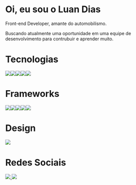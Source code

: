 # Oi, eu sou o Luan Dias

Front-end Developer, amante do automobilismo.

Buscando atualmente uma oportunidade em uma equipe de desenvolvimento para contrubuir e aprender muito.

# Tecnologias

<img src="https://img.shields.io/badge/HTML5-E34F26?style=for-the-badge&logo=html5&logoColor=white"/><img src="https://img.shields.io/badge/CSS3-1572B6?style=for-the-badge&logo=css3&logoColor=white"/><img src="https://img.shields.io/badge/JavaScript-F7DF1E?style=for-the-badge&logo=javascript&logoColor=black" /><img src="https://img.shields.io/badge/MySQL-00000F?style=for-the-badge&logo=mysql&logoColor=white" /><img src="https://img.shields.io/badge/SQLite-07405E?style=for-the-badge&logo=sqlite&logoColor=white" />

# Frameworks

<img src="https://img.shields.io/badge/Node.js-43853D?style=for-the-badge&logo=node-dot-js&logoColor=white" /><img src="https://img.shields.io/badge/npm-CB3837?style=for-the-badge&logo=npm&logoColor=white" /><img src="https://img.shields.io/badge/Yarn-2C8EBB?style=for-the-badge&logo=yarn&logoColor=white" /><img src="https://img.shields.io/badge/Bootstrap-563D7C?style=for-the-badge&logo=bootstrap&logoColor=white" /><img src="https://img.shields.io/badge/Git-F05032?style=for-the-badge&logo=git&logoColor=white" />

# Design

<img src="https://img.shields.io/badge/Figma-F24E1E?style=for-the-badge&logo=figma&logoColor=white" />

# Redes Sociais

[ <img src="https://img.shields.io/badge/LinkedIn-0077B5?style=for-the-badge&logo=linkedin&logo" /> ](https://www.linkedin.com/in/luan-dias-3814581a3/)
[ <img src="https://img.shields.io/badge/Codepen-000000?style=for-the-badge&logo=codepen&logoColor=white" />](https://codepen.io/LuanD)